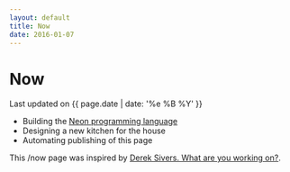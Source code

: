 ```yaml
---
layout: default
title: Now
date: 2016-01-07
---
```


# Now

Last updated on {{ page.date | date: '%e %B %Y' }}

* Building the [Neon programming language](http://neon-lang.org)
* Designing a new kitchen for the house
* Automating publishing of this page

This /now page was inspired by [Derek Sivers. What are you working on?](http://sivers.org/nowff).
